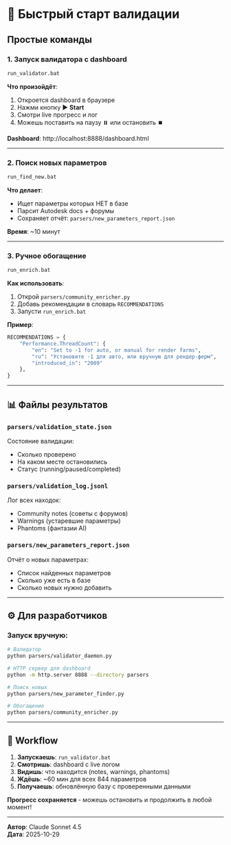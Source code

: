 # 🚀 Быстрый старт валидации

## Простые команды

### 1. Запуск валидатора с dashboard
```bash
run_validator.bat
```

**Что произойдёт**:
1. Откроется dashboard в браузере
2. Нажми кнопку ▶️ **Start**
3. Смотри live прогресс и лог
4. Можешь поставить на паузу ⏸️ или остановить ⏹️

**Dashboard**: http://localhost:8888/dashboard.html

---

### 2. Поиск новых параметров
```bash
run_find_new.bat
```

**Что делает**:
- Ищет параметры которых НЕТ в базе
- Парсит Autodesk docs + форумы
- Сохраняет отчёт: `parsers/new_parameters_report.json`

**Время**: ~10 минут

---

### 3. Ручное обогащение
```bash
run_enrich.bat
```

**Как использовать**:
1. Открой `parsers/community_enricher.py`
2. Добавь рекомендации в словарь `RECOMMENDATIONS`
3. Запусти `run_enrich.bat`

**Пример**:
```python
RECOMMENDATIONS = {
    "Performance.ThreadCount": {
        "en": "Set to -1 for auto, or manual for render farms",
        "ru": "Установите -1 для авто, или вручную для рендер-ферм",
        "introduced_in": "2009"
    },
}
```

---

## 📊 Файлы результатов

### `parsers/validation_state.json`
Состояние валидации:
- Сколько проверено
- На каком месте остановились
- Статус (running/paused/completed)

### `parsers/validation_log.jsonl`
Лог всех находок:
- Community notes (советы с форумов)
- Warnings (устаревшие параметры)
- Phantoms (фантазии AI)

### `parsers/new_parameters_report.json`
Отчёт о новых параметрах:
- Список найденных параметров
- Сколько уже есть в базе
- Сколько новых нужно добавить

---

## ⚙️ Для разработчиков

### Запуск вручную:
```bash
# Валидатор
python parsers/validator_daemon.py

# HTTP сервер для dashboard
python -m http.server 8888 --directory parsers

# Поиск новых
python parsers/new_parameter_finder.py

# Обогащение
python parsers/community_enricher.py
```

---

## 🎯 Workflow

1. **Запускаешь**: `run_validator.bat`
2. **Смотришь**: dashboard с live логом
3. **Видишь**: что находится (notes, warnings, phantoms)
4. **Ждёшь**: ~60 мин для всех 844 параметров
5. **Получаешь**: обновлённую базу с проверенными данными

**Прогресс сохраняется** - можешь остановить и продолжить в любой момент!

---

**Автор**: Claude Sonnet 4.5  
**Дата**: 2025-10-29

